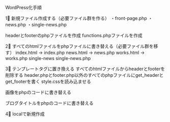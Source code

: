 WordPress化手順

1⃣ 新規ファイル作成する（必要ファイル群を作る）
・front-page.php
・news.php
・single-news.php

headerとfooterのphpファイルを作成
functions.phpファイルを作成

2⃣ すべてのhtmlファイルをphpファイルに書き替える（必要ファイル群を移す）
index.html → index.php
news.html → news.php
works.html → works.php
single-news  single-news.php

3⃣ テンプレートタグに置き換える
すべてのhtmlファイルからheaderとfooterを削除する
header.phpとfooter.php以外のすべてのphpファイルにget_headerとget_footerを書く
style.cssを読み込ませる

画像をphpのコードに書き替える
<!-- <img src="<?php echo get_template_directory_uri(); ?>/images/FV-1.png"> -->

ブログタイトルをphpのコードに書き替える
<!-- <?php the_title( ); ?> -->

4⃣ localで新規作成

